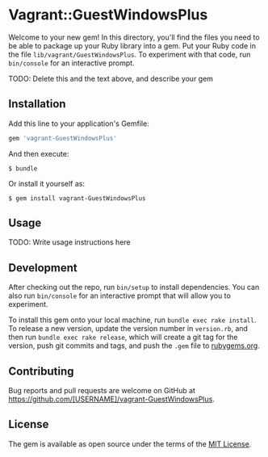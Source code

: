 # Vagrant::GuestWindowsPlus

Welcome to your new gem! In this directory, you'll find the files you need to be able to package up your Ruby library into a gem. Put your Ruby code in the file `lib/vagrant/GuestWindowsPlus`. To experiment with that code, run `bin/console` for an interactive prompt.

TODO: Delete this and the text above, and describe your gem

## Installation

Add this line to your application's Gemfile:

```ruby
gem 'vagrant-GuestWindowsPlus'
```

And then execute:

    $ bundle

Or install it yourself as:

    $ gem install vagrant-GuestWindowsPlus

## Usage

TODO: Write usage instructions here

## Development

After checking out the repo, run `bin/setup` to install dependencies. You can also run `bin/console` for an interactive prompt that will allow you to experiment.

To install this gem onto your local machine, run `bundle exec rake install`. To release a new version, update the version number in `version.rb`, and then run `bundle exec rake release`, which will create a git tag for the version, push git commits and tags, and push the `.gem` file to [rubygems.org](https://rubygems.org).

## Contributing

Bug reports and pull requests are welcome on GitHub at https://github.com/[USERNAME]/vagrant-GuestWindowsPlus.


## License

The gem is available as open source under the terms of the [MIT License](http://opensource.org/licenses/MIT).

